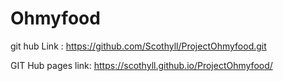 # Ohmyfood

git hub Link : https://github.com/Scothyll/ProjectOhmyfood.git

GIT Hub pages link: https://scothyll.github.io/ProjectOhmyfood/
